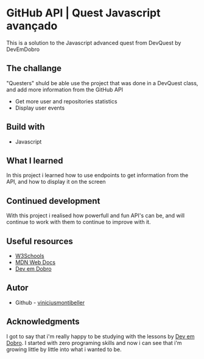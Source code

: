 # GitHub API | Quest Javascript avançado

This is a solution to the Javascript advanced quest from DevQuest by DevEmDobro

## The challange

"Questers" shuld be able use the project that was done in a DevQuest class, and add more information from the GitHub API

 - Get more user and repositories statistics
 - Display user events

## Build with

 - Javascript

## What I learned

In this project i learned how to use endpoints to get information from the API, and how to display it on the screen 

## Continued development

With this project i realised how powerfull and fun API's can be, and will continue to work with them to continue to improve with it.

## Useful resources

 - [W3Schools](https://www.w3schools.com/)
 - [MDN Web Docs](https://developer.mozilla.org/en-US/)
 - [Dev em Dobro](https://github.com/devemdobro)

## Autor
 - Github - [viniciusmontibeller](https://github.com/viniciusmontibeller)

 ## Acknowledgments

I got to say that i'm really happy to be studying with the lessons by [Dev em Dobro](https://github.com/devemdobro). I started with zero programing skills and now i can see that i'm growing little by little into what i wanted to be.